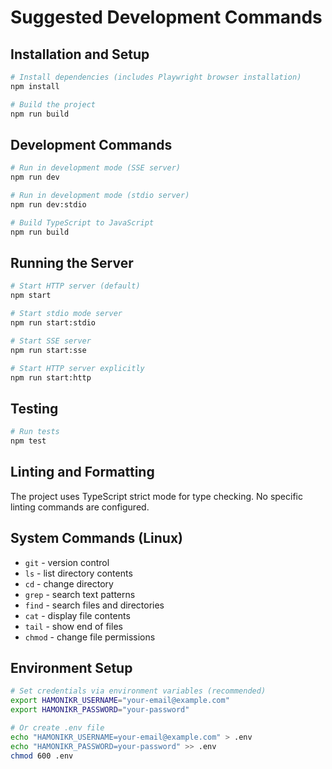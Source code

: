 # Suggested Development Commands

## Installation and Setup
```bash
# Install dependencies (includes Playwright browser installation)
npm install

# Build the project
npm run build
```

## Development Commands
```bash
# Run in development mode (SSE server)
npm run dev

# Run in development mode (stdio server) 
npm run dev:stdio

# Build TypeScript to JavaScript
npm run build
```

## Running the Server
```bash
# Start HTTP server (default)
npm start

# Start stdio mode server
npm run start:stdio

# Start SSE server
npm run start:sse

# Start HTTP server explicitly  
npm run start:http
```

## Testing
```bash
# Run tests
npm test
```

## Linting and Formatting
The project uses TypeScript strict mode for type checking. No specific linting commands are configured.

## System Commands (Linux)
- `git` - version control
- `ls` - list directory contents
- `cd` - change directory
- `grep` - search text patterns
- `find` - search files and directories
- `cat` - display file contents
- `tail` - show end of files
- `chmod` - change file permissions

## Environment Setup
```bash
# Set credentials via environment variables (recommended)
export HAMONIKR_USERNAME="your-email@example.com"
export HAMONIKR_PASSWORD="your-password"

# Or create .env file
echo "HAMONIKR_USERNAME=your-email@example.com" > .env
echo "HAMONIKR_PASSWORD=your-password" >> .env
chmod 600 .env
```
